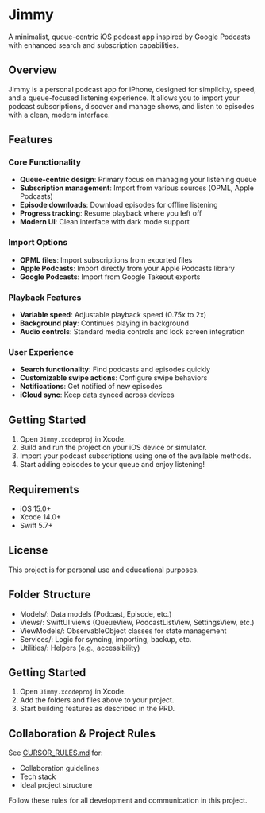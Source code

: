 # Jimmy

A minimalist, queue-centric iOS podcast app inspired by Google Podcasts with enhanced search and subscription capabilities.

## Overview
Jimmy is a personal podcast app for iPhone, designed for simplicity, speed, and a queue-focused listening experience. It allows you to import your podcast subscriptions, discover and manage shows, and listen to episodes with a clean, modern interface.

## Features

### Core Functionality
- **Queue-centric design**: Primary focus on managing your listening queue
- **Subscription management**: Import from various sources (OPML, Apple Podcasts)  
- **Episode downloads**: Download episodes for offline listening
- **Progress tracking**: Resume playback where you left off
- **Modern UI**: Clean interface with dark mode support

### Import Options
- **OPML files**: Import subscriptions from exported files
- **Apple Podcasts**: Import directly from your Apple Podcasts library
- **Google Podcasts**: Import from Google Takeout exports

### Playback Features  
- **Variable speed**: Adjustable playback speed (0.75x to 2x)
- **Background play**: Continues playing in background
- **Audio controls**: Standard media controls and lock screen integration

### User Experience
- **Search functionality**: Find podcasts and episodes quickly
- **Customizable swipe actions**: Configure swipe behaviors
- **Notifications**: Get notified of new episodes
- **iCloud sync**: Keep data synced across devices

## Getting Started

1. Open `Jimmy.xcodeproj` in Xcode.
2. Build and run the project on your iOS device or simulator.
3. Import your podcast subscriptions using one of the available methods.
4. Start adding episodes to your queue and enjoy listening!

## Requirements
- iOS 15.0+
- Xcode 14.0+
- Swift 5.7+

## License
This project is for personal use and educational purposes.

## Folder Structure

- Models/: Data models (Podcast, Episode, etc.)
- Views/: SwiftUI views (QueueView, PodcastListView, SettingsView, etc.)
- ViewModels/: ObservableObject classes for state management
- Services/: Logic for syncing, importing, backup, etc.
- Utilities/: Helpers (e.g., accessibility)

## Getting Started

1. Open `Jimmy.xcodeproj` in Xcode.
2. Add the folders and files above to your project.
3. Start building features as described in the PRD.

## Collaboration & Project Rules

See [CURSOR_RULES.md](./CURSOR_RULES.md) for:
- Collaboration guidelines
- Tech stack
- Ideal project structure

Follow these rules for all development and communication in this project. 